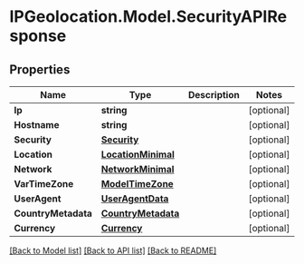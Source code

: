 # IPGeolocation.Model.SecurityAPIResponse

## Properties

Name | Type | Description | Notes
------------ | ------------- | ------------- | -------------
**Ip** | **string** |  | [optional] 
**Hostname** | **string** |  | [optional] 
**Security** | [**Security**](Security.md) |  | [optional] 
**Location** | [**LocationMinimal**](LocationMinimal.md) |  | [optional] 
**Network** | [**NetworkMinimal**](NetworkMinimal.md) |  | [optional] 
**VarTimeZone** | [**ModelTimeZone**](ModelTimeZone.md) |  | [optional] 
**UserAgent** | [**UserAgentData**](UserAgentData.md) |  | [optional] 
**CountryMetadata** | [**CountryMetadata**](CountryMetadata.md) |  | [optional] 
**Currency** | [**Currency**](Currency.md) |  | [optional] 

[[Back to Model list]](../../README.md#documentation-for-models) [[Back to API list]](../../README.md#documentation-for-api-endpoints) [[Back to README]](../../README.md)


